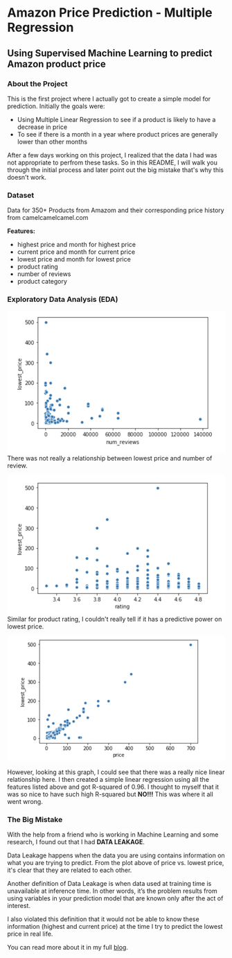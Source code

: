 # Amazon Price Prediction - Multiple Regression

## Using Supervised Machine Learning to predict Amazon product price

### About the Project
This is the first project where I actually got to create a simple model for prediction. 
Initially the goals were: 
- Using Multiple Linear Regression to see if a product is likely to have a decrease in price
- To see if there is a month in a year where product prices are generally lower than other months

After a few days working on this project, I realized that the data I had was not appropriate to perfrom these tasks. So in this README, I will walk you through the initial process and later point out the big mistake that's why this doesn't work.

### Dataset
Data for 350+ Products from Amazom and their corresponding price history from camelcamelcamel.com

**Features:**
- highest price and month for highest price
- current price and month for current price
- lowest price and month for lowest price
- product rating
- number of reviews
- product category

### Exploratory Data Analysis (EDA)
![](Images/lowprice_vs_numrev.png)
There was not really a relationship between lowest price and number of review.

![](Images/lowprice_vs_rating.png)
Similar for product rating, I couldn't really tell if it has a predictive power on lowest price.

![](Images/lowprice_vs_price.png)

However, looking at this graph, I could see that there was a really nice linear relationship here. I then created a simple linear regression using all the features listed above and got R-squared of 0.96. I thought to myself that it was so nice to have such high R-squared but **NO!!!** This was where it all went wrong.

### The Big Mistake
With the help from a friend who is working in Machine Learning and some research, I found out that I had **DATA LEAKAGE**.

Data Leakage happens when the data you are using contains information on what you are trying to predict.
From the plot above of price vs. lowest price, it's clear that they are related to each other.

Another definition of Data Leakage is when data used at training time is unavailable at inference time. In other words, it’s the problem results from using variables in your prediction model that are known only after the act of interest.

I also violated this definition that it would not be able to know these information (highest and current price) at the time I try to predict the lowest price in real life.

You can read more about it in my full [blog](https://medium.com/@quannguyen234/too-good-to-be-true-c1fc04cb07ea). 

